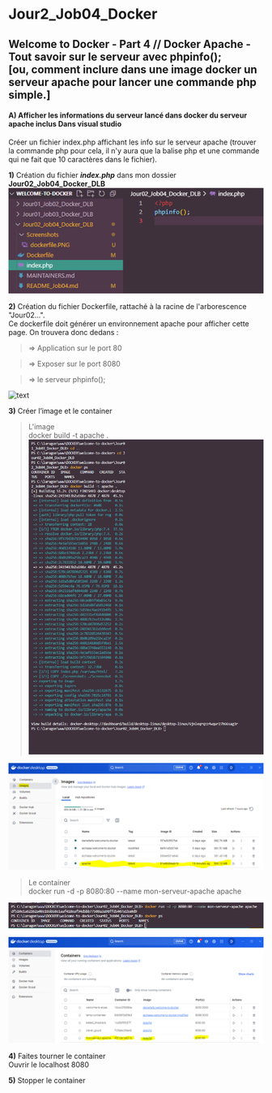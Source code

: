 # Jour2_Job04_Docker
Welcome to Docker - Part 4 // Docker Apache - Tout savoir sur le serveur avec phpinfo();  
[ou, comment inclure dans une image docker un serveur apache pour lancer une commande php simple.]
--------------------------------------------
#### **A)** Afficher les informations du serveur lancé dans docker du serveur apache inclus Dans visual studio    

Créer un fichier index.php affichant les info sur le serveur apache (trouver la commande php pour cela, il n'y aura que la balise php et une commande qui ne fait que 10 caractères dans le fichier).  

**1)** Création du fichier ***index.php*** dans mon dossier **Jour02_Job04_Docker_DLB**  
![alt text](<Screenshots/index php.PNG>)  

**2)** Création du fichier Dockerfile, rattaché à la racine de l'arborescence "Jour02...".  
Ce dockerfile doit générer un environnement apache pour afficher cette page. On trouvera donc dedans :    

> => Application sur le port 80  

> => Exposer sur le port 8080  

> => le serveur phpinfo();  

![text](Dockerfile)  


**3)** Créer l’image et le container 

> L'image  
docker build -t apache .  
![alt text](Screenshots/apache_image_building.png)  

![alt text](Screenshots/apache_image_desktop.png)  

> Le container  
docker run -d -p 8080:80 --name mon-serveur-apache apache  

![alt text](Screenshots/container_within_apache.PNG)  

![alt text](Screenshots/container_within_apache_desktop.PNG)  

**4)** Faites tourner le container  
Ouvrir le localhost 8080  




**5)** Stopper le container  
